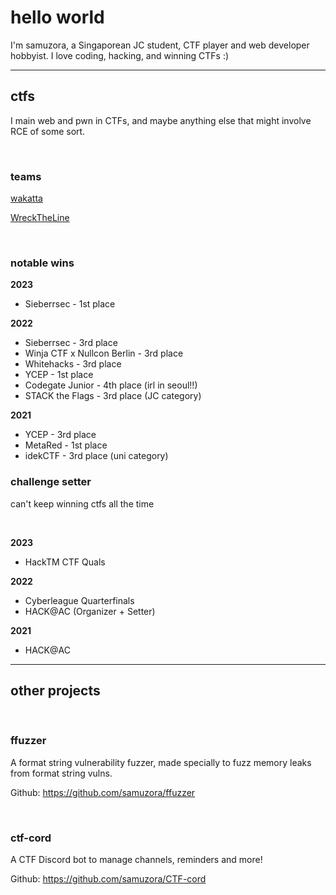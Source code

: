 # hello world

I'm samuzora, a Singaporean JC student, CTF player and web developer hobbyist. I
love coding, hacking, and winning CTFs :)

---

## ctfs

I main web and pwn in CTFs, and maybe anything else that might involve RCE of
some sort.

<br>

### teams

[wakatta](https://ctftime.org/team/177451)

[WreckTheLine](https://ctftime.org/team/57908)

<br>

### notable wins

**2023**

- Sieberrsec - 1st place

**2022**

- Sieberrsec - 3rd place
- Winja CTF x Nullcon Berlin - 3rd place
- Whitehacks - 3rd place
- YCEP - 1st place
- Codegate Junior - 4th place (irl in seoul!!)
- STACK the Flags - 3rd place (JC category)

**2021**

- YCEP - 3rd place
- MetaRed - 1st place
- idekCTF - 3rd place (uni category)

### challenge setter

can't keep winning ctfs all the time

<br>

**2023**

- HackTM CTF Quals

**2022**

- Cyberleague Quarterfinals
- HACK@AC (Organizer + Setter)

**2021**

- HACK@AC

---

## other projects

<br>

### ffuzzer

A format string vulnerability fuzzer, made specially to fuzz memory leaks from
format string vulns.

Github: <https://github.com/samuzora/ffuzzer>

<br>

### ctf-cord

A CTF Discord bot to manage channels, reminders and more!

Github: <https://github.com/samuzora/CTF-cord>
